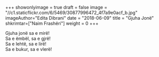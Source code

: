 +++
showonlyimage = true
draft = false
image = "//c1.staticflickr.com/6/5469/30877996472_4f7a9e0acf_b.jpg"
imageAuthor="Edita Dibrani"
date = "2018-06-09"
title = "Gjuha Jonë"
shkrimtar=["Naim Frashëri"]
weight = 0
+++


Gjuha jonë sa e mirë!<br/>
Sa e ëmbël, sa e gjrë!<br/>
Sa e lehtë, sa e lirë!<br/>
Sa e bukur, sa e vlerë!